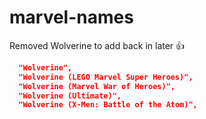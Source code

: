 # marvel-names


Removed Wolverine to add back in later :+1:

```json
  "Wolverine",
  "Wolverine (LEGO Marvel Super Heroes)",
  "Wolverine (Marvel War of Heroes)",
  "Wolverine (Ultimate)",
  "Wolverine (X-Men: Battle of the Atom)",
```